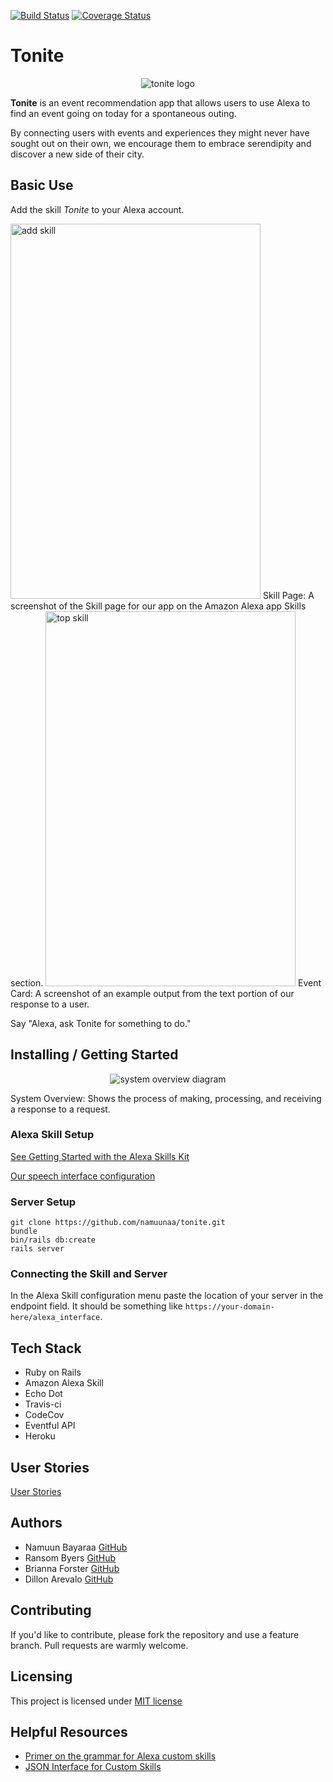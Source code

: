 [![Build Status](https://travis-ci.org/namuunaa/tonite.svg?branch=development)](https://travis-ci.org/namuunaa/tonite)
[![Coverage Status](https://img.shields.io/codecov/c/github/codecov/example-python.svg?branch=development)](https://codecov.io/gh/namuunaa/tonite)

# Tonite
<p align="center">
<img src= "https://github.com/namuunaa/tonite/blob/master/app/assets/images/tonite_512_round.png" alt="tonite logo" align="center">
</p>

**Tonite** is an event recommendation app that allows users to use Alexa to find an
event going on today for a spontaneous outing.

By connecting users with events and experiences they might never have sought out on their own, we encourage them to embrace serendipity and discover a new side of their city.

## Basic Use

Add the skill _Tonite_ to your Alexa account.

<img src= "https://github.com/namuunaa/tonite/blob/master/app/assets/images/skill.png" alt="add skill" width="400" height="600">
Skill Page: A screenshot of the Skill page for our app on the Amazon Alexa app Skills section.
<img src= "https://github.com/namuunaa/tonite/blob/master/app/assets/images/top_event.png" alt="top skill" width="400" height="600">
Event Card: A screenshot of an example output from the text portion of our response to a user.

Say "Alexa, ask Tonite for something to do."

## Installing / Getting Started

<p align="center">
<img src= "https://github.com/namuunaa/tonite/blob/master/app/assets/images/system_overview.png" alt="system overview diagram" align="center">
</p>
System Overview: Shows the process of making, processing, and receiving a response to a request.

### Alexa Skill Setup

[See Getting Started with the Alexa Skills Kit](https://developer.amazon.com/public/solutions/alexa/alexa-skills-kit/getting-started-guide)

[Our speech interface configuration](./alexa_interface.json)

### Server Setup

```
git clone https://github.com/namuunaa/tonite.git
bundle
bin/rails db:create
rails server
```

### Connecting the Skill and Server

In the Alexa Skill configuration menu paste the location of your server in the
endpoint field. It should be something like `https://your-domain-here/alexa_interface`.

## Tech Stack

 * Ruby on Rails
 * Amazon Alexa Skill
 * Echo Dot
 * Travis-ci
 * CodeCov
 * Eventful API
 * Heroku

## User Stories

[User Stories](./user_stories.md)

## Authors

* Namuun Bayaraa [GitHub](https://github.com/namuunaa)
* Ransom Byers [GitHub](https://github.com/rasnom)
* Brianna Forster [GitHub](https://github.com/b-forster)
* Dillon Arevalo [GitHub](https://github.com/dillonbarevalo)

## Contributing

If you'd like to contribute, please fork the repository and use a feature
branch. Pull requests are warmly welcome.

## Licensing

This project is licensed under [MIT license](./LICENSE)

## Helpful Resources

 * [Primer on the grammar for Alexa custom skills](https://developer.amazon.com/public/solutions/alexa/alexa-skills-kit/docs/supported-phrases-to-begin-a-conversation)
 * [JSON Interface for Custom Skills](https://developer.amazon.com/public/solutions/alexa/alexa-skills-kit/docs/alexa-skills-kit-interface-referenceg)

